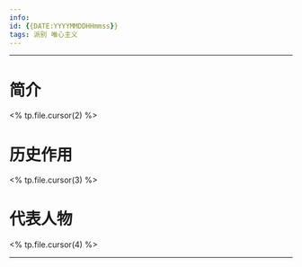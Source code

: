 ```yaml
---
info:
id: {{DATE:YYYYMMDDHHmmss}}
tags: 派别 唯心主义
---
```

---
# 简介
<% tp.file.cursor(2) %>
# 历史作用
<% tp.file.cursor(3) %>
# 代表人物
<% tp.file.cursor(4) %>

---



